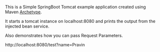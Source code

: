 This is a Simple SpringBoot Tomcat example application created using Maven [Archetype](https://maven.apache.org/guides/introduction/introduction-to-archetypes.html).

It starts a tomcat instance on localhost:8080 and prints the output from the injected bean service.

Also demonstrates how you can pass Request Parameters.

http://localhost:8080/test?name=Pravin
